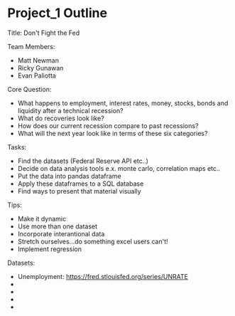 # Project_1 Outline

Title: Don't Fight the Fed

Team Members: 
- Matt Newman
- Ricky Gunawan
- Evan Paliotta

Core Question: 
- What happens to employment, interest rates, money, stocks, bonds and liquidity after a technical recession?
- What do recoveries look like?
- How does our current recession compare to past recessions?
- What will the next year look like in terms of these six categories?

Tasks:
- Find the datasets (Federal Reserve API etc..)
- Decide on data analysis tools e.x. monte carlo, correlation maps etc..
- Put the data into pandas dataframe
- Apply these dataframes to a SQL database
- Find ways to present that material visually

Tips:
- Make it dynamic
- Use more than one dataset
- Incorporate interantional data
- Stretch ourselves...do something excel users can't!
- Implement regression

Datasets:
- Unemployment: https://fred.stlouisfed.org/series/UNRATE
- 
- 
- 
- 
